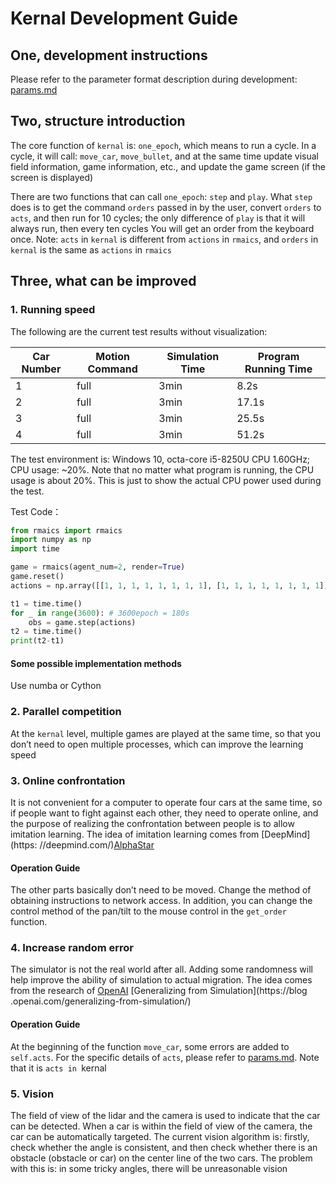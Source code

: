# Kernal Development Guide

## One, development instructions

Please refer to the parameter format description during development: [params.md](./params.md)

## Two, structure introduction

The core function of `kernal` is: `one_epoch`, which means to run a cycle. In a cycle, it 
will call: `move_car`, `move_bullet`, and at the same time update visual field information, game information, etc.,
and update the game screen (if the screen is displayed)

There are two functions that can call `one_epoch`: `step` and `play`. What `step` does is to get the 
command `orders` passed in by the user, convert `orders` to `acts`, and then run for 10 cycles; the only 
difference of `play` is that it will always run, then every ten cycles You will get an order from 
the keyboard once. Note: `acts` in `kernal` is different from `actions` in `rmaics`, and `orders` in `kernal` 
is the same as `actions` in `rmaics`

## Three, what can be improved

### 1. Running speed

The following are the current test results without visualization:

|Car Number|Motion Command|Simulation Time|Program Running Time|
|-|-|-|-|
|1|full|3min|8.2s|
|2|full|3min|17.1s|
|3|full|3min|25.5s|
|4|full|3min|51.2s|

The test environment is: Windows 10, octa-core i5-8250U CPU 1.60GHz; CPU usage: ~20%. Note that no matter 
what program is running, the CPU usage is about 20%. This is just to show the actual CPU power used during the test.


Test Code：

```python
from rmaics import rmaics
import numpy as np
import time

game = rmaics(agent_num=2, render=True)
game.reset()
actions = np.array([[1, 1, 1, 1, 1, 1, 1, 1], [1, 1, 1, 1, 1, 1, 1, 1]])

t1 = time.time()
for _ in range(3600): # 3600epoch = 180s
    obs = game.step(actions)
t2 = time.time()
print(t2-t1)
```

#### Some possible implementation methods

Use numba or Cython

### 2. Parallel competition

At the `kernal` level, multiple games are played at the same time, so that you don’t need to 
open multiple processes, which can improve the learning speed

### 3. Online confrontation

It is not convenient for a computer to operate four cars at the same time, so if people want to fight 
against each other, they need to operate online, and the purpose of realizing the confrontation between 
people is to allow imitation learning. The idea of imitation learning comes 
from [DeepMind](https: //deepmind.com/)[AlphaStar](https://deepmind.com/blog/alphastar-mastering-real-time-strategy-game-starcraft-ii/)

#### Operation Guide

The other parts basically don’t need to be moved. Change the method of obtaining instructions to 
network access. In addition, you can change the control method of the pan/tilt to the mouse control in 
the `get_order` function.

### 4. Increase random error

The simulator is not the real world after all. Adding some randomness will help improve the ability 
of simulation to actual migration. The idea comes from the research 
of [OpenAI](https://openai.com/) [Generalizing from Simulation](https://blog .openai.com/generalizing-from-simulation/)

#### Operation Guide

At the beginning of the function `move_car`, some errors are added to `self.acts`. For the specific 
details of `acts`, please refer to [params.md](./params.md). Note that it is `acts in `kernal` `

### 5. Vision

The field of view of the lidar and the camera is used to indicate that the car can be detected. When a car 
is within the field of view of the camera, the car can be automatically targeted. The current vision 
algorithm is: firstly, check whether the angle is consistent, and then check whether there is 
an obstacle (obstacle or car) on the center line of the two cars. The problem with this is: in some 
tricky angles, there will be unreasonable vision